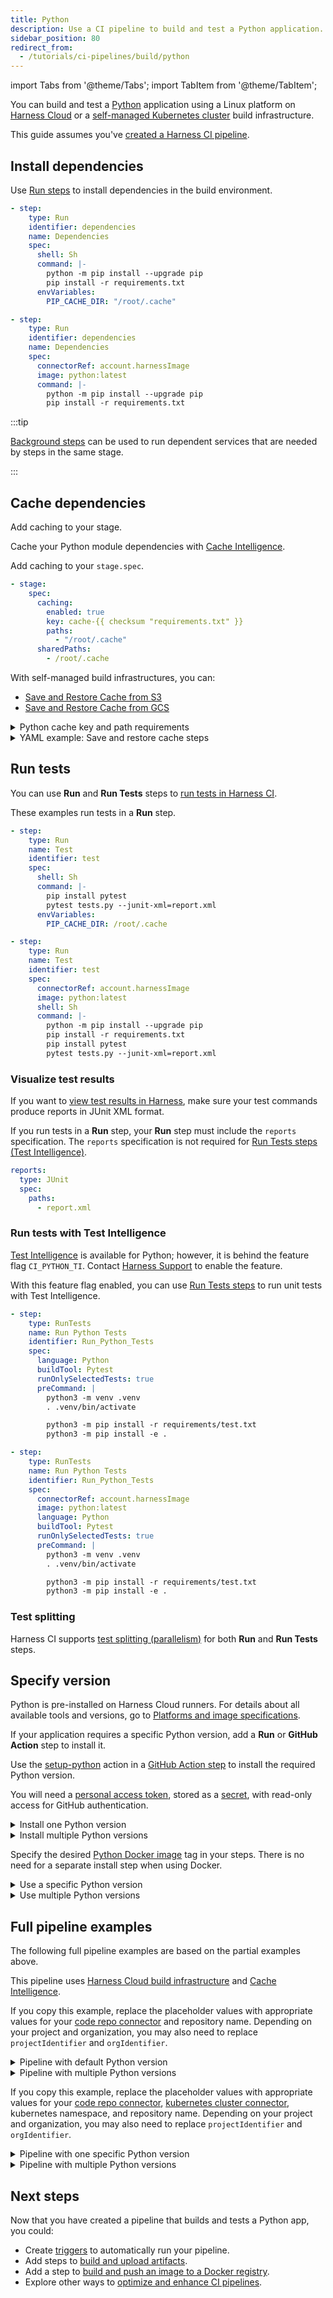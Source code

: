 ```yaml
---
title: Python
description: Use a CI pipeline to build and test a Python application.
sidebar_position: 80
redirect_from:
  - /tutorials/ci-pipelines/build/python
---
```


import Tabs from '@theme/Tabs';
import TabItem from '@theme/TabItem';

<CTABanner
  buttonText="Learn More"
  title="Continue your learning journey."
  tagline="Take a Continuous Integration Certification today!"
  link="/certifications/continuous-integration"
  closable={true}
  target="_self"
/>

You can build and test a [Python](https://www.python.org/) application using a Linux platform on [Harness Cloud](/docs/continuous-integration/use-ci/set-up-build-infrastructure/use-harness-cloud-build-infrastructure) or a [self-managed Kubernetes cluster](/docs/category/set-up-kubernetes-cluster-build-infrastructures/) build infrastructure.

This guide assumes you've [created a Harness CI pipeline](/docs/continuous-integration/use-ci/prep-ci-pipeline-components).

## Install dependencies

Use [Run steps](/docs/continuous-integration/use-ci/run-step-settings) to install dependencies in the build environment.

<Tabs>
<TabItem value="Harness Cloud">

```yaml
- step:
    type: Run
    identifier: dependencies
    name: Dependencies
    spec:
      shell: Sh
      command: |-
        python -m pip install --upgrade pip
        pip install -r requirements.txt
      envVariables:
        PIP_CACHE_DIR: "/root/.cache"
```

</TabItem>
<TabItem value="Self-managed">

```yaml
- step:
    type: Run
    identifier: dependencies
    name: Dependencies
    spec:
      connectorRef: account.harnessImage
      image: python:latest
      command: |-
        python -m pip install --upgrade pip
        pip install -r requirements.txt
```

</TabItem>
</Tabs>

:::tip

[Background steps](/docs/continuous-integration/use-ci/manage-dependencies/background-step-settings) can be used to run dependent services that are needed by steps in the same stage.

:::

## Cache dependencies

Add caching to your stage.

<Tabs>
<TabItem value="Harness Cloud">

Cache your Python module dependencies with [Cache Intelligence](/docs/continuous-integration/use-ci/caching-ci-data/cache-intelligence).

Add caching to your `stage.spec`.

```yaml
- stage:
    spec:
      caching:
        enabled: true
        key: cache-{{ checksum "requirements.txt" }}
        paths:
          - "/root/.cache"
      sharedPaths:
        - /root/.cache
```

</TabItem>
<TabItem value="Self-managed">

With self-managed build infrastructures, you can:

- [Save and Restore Cache from S3](/docs/continuous-integration/use-ci/caching-ci-data/saving-cache/)
- [Save and Restore Cache from GCS](/docs/continuous-integration/use-ci/caching-ci-data/save-cache-in-gcs)

<details>
<summary>Python cache key and path requirements</summary>

Python pipelines typically reference `requirements.txt` in **Save Cache** and **Restore Cache** steps, for example:

```yaml
spec:
  key: cache-{{ checksum "requirements.txt" }}
```

Additionally, `spec.sourcePaths` must include the python cache (typically `/root/.cache`) in the **Save Cache** step, for example:

```yaml
spec:
  sourcePaths:
    - "/root/.cache"
```

</details>

<details>
<summary>YAML example: Save and restore cache steps</summary>

Here's an example of a pipeline with **Save Cache to S3** and **Restore Cache from S3** steps.

```yaml
            steps:
              - step:
                  type: RestoreCacheS3
                  name: Restore Cache From S3
                  identifier: Restore_Cache_From_S3
                  spec:
                    connectorRef: AWS_Connector
                    region: us-east-1
                    bucket: your-s3-bucket
                    key: cache-{{ checksum "requirements.txt" }}
                    archiveFormat: Tar
              - step:
                  type: Run
                    envVariables:
                      PIP_CACHE_DIR: "/root/.cache"
                  ...
              - step:
                  type: SaveCacheS3
                  name: Save Cache to S3
                  identifier: Save_Cache_to_S3
                  spec:
                    connectorRef: AWS_Connector
                    region: us-east-1
                    bucket: your-s3-bucket
                    key: cache-{{ checksum "requirements.txt" }}
                    sourcePaths:
                      - "/root/.cache"
                    archiveFormat: Tar
```

</details>

</TabItem>
</Tabs>

## Run tests

You can use **Run** and **Run Tests** steps to [run tests in Harness CI](/docs/continuous-integration/use-ci/run-tests/run-tests-in-ci).

These examples run tests in a **Run** step.

<Tabs>
<TabItem value="Harness Cloud">

```yaml
- step:
    type: Run
    name: Test
    identifier: test
    spec:
      shell: Sh
      command: |-
        pip install pytest
        pytest tests.py --junit-xml=report.xml
      envVariables:
        PIP_CACHE_DIR: /root/.cache
```

</TabItem>
<TabItem value="Self-managed">

```yaml
- step:
    type: Run
    name: Test
    identifier: test
    spec:
      connectorRef: account.harnessImage
      image: python:latest
      shell: Sh
      command: |-
        python -m pip install --upgrade pip
        pip install -r requirements.txt
        pip install pytest
        pytest tests.py --junit-xml=report.xml
```

</TabItem>
</Tabs>

### Visualize test results

If you want to [view test results in Harness](/docs/continuous-integration/use-ci/run-tests/viewing-tests/), make sure your test commands produce reports in JUnit XML format.

If you run tests in a **Run** step, your **Run** step must include the `reports` specification. The `reports` specification is not required for [Run Tests steps (Test Intelligence)](#run-tests-with-test-intelligence).

```yaml
reports:
  type: JUnit
  spec:
    paths:
      - report.xml
```

### Run tests with Test Intelligence

[Test Intelligence](/docs/continuous-integration/use-ci/run-tests/test-intelligence/set-up-test-intelligence) is available for Python; however, it is behind the feature flag `CI_PYTHON_TI`. Contact [Harness Support](mailto:support@harness.io) to enable the feature.

With this feature flag enabled, you can use [Run Tests steps](/docs/continuous-integration/use-ci/run-tests/test-intelligence/set-up-test-intelligence) to run unit tests with Test Intelligence.

<Tabs>
  <TabItem value="Harness Cloud" default>

```yaml
- step:
    type: RunTests
    name: Run Python Tests
    identifier: Run_Python_Tests
    spec:
      language: Python
      buildTool: Pytest
      runOnlySelectedTests: true
      preCommand: |
        python3 -m venv .venv
        . .venv/bin/activate

        python3 -m pip install -r requirements/test.txt
        python3 -m pip install -e .
```

</TabItem>
  <TabItem value="Self-managed">

```yaml
- step:
    type: RunTests
    name: Run Python Tests
    identifier: Run_Python_Tests
    spec:
      connectorRef: account.harnessImage
      image: python:latest
      language: Python
      buildTool: Pytest
      runOnlySelectedTests: true
      preCommand: |
        python3 -m venv .venv
        . .venv/bin/activate

        python3 -m pip install -r requirements/test.txt
        python3 -m pip install -e .
```

</TabItem>
</Tabs>

### Test splitting

Harness CI supports [test splitting (parallelism)](/docs/continuous-integration/use-ci/run-tests/speed-up-ci-test-pipelines-using-parallelism) for both **Run** and **Run Tests** steps.

## Specify version

<Tabs>
<TabItem value="Harness Cloud">

Python is pre-installed on Harness Cloud runners. For details about all available tools and versions, go to [Platforms and image specifications](/docs/continuous-integration/use-ci/set-up-build-infrastructure/use-harness-cloud-build-infrastructure#platforms-and-image-specifications).

If your application requires a specific Python version, add a **Run** or **GitHub Action** step to install it.

Use the [setup-python](https://github.com/actions/setup-python) action in a [GitHub Action step](/docs/continuous-integration/use-ci/use-drone-plugins/ci-github-action-step/) to install the required Python version.

You will need a [personal access token](https://docs.github.com/en/authentication/keeping-your-account-and-data-secure/creating-a-personal-access-token), stored as a [secret](/docs/platform/secrets/add-use-text-secrets), with read-only access for GitHub authentication.

<details>
<summary>Install one Python version</summary>

```yaml
- step:
    type: Action
    name: Install python
    identifier: installpython
    spec:
      uses: actions/setup-python@v4
      with:
        python-version: 3.10.10
        token: <+ secrets.getValue("github_token") >
```

</details>

<details>
<summary>Install multiple Python versions</summary>

1. Add the [matrix looping strategy](/docs/platform/pipelines/looping-strategies/looping-strategies-matrix-repeat-and-parallelism) configuration to your stage.

```yaml
- stage:
    strategy:
      matrix:
        pythonVersion:
          - 3.11.2
          - 3.10.10
```

2. Reference the matrix variable in your steps.

```yaml
- step:
    type: Action
    name: Install python
    identifier: installpython
    spec:
      uses: actions/setup-python@v4
      with:
        python-version: <+ stage.matrix.pythonVersion >
        token: <+ secrets.getValue("github_token") >
```

</details>

</TabItem>

<TabItem value="Self-managed">

Specify the desired [Python Docker image](https://hub.docker.com/_/python) tag in your steps. There is no need for a separate install step when using Docker.

<details>
<summary>Use a specific Python version</summary>

```yaml
- step:
    type: Run
    name: Python Version
    identifier: pythonversion
    spec:
      connectorRef: account.harnessImage
      image: python:3.10.10
      shell: Sh
      command: |-
        python --version
```

</details>

<details>
<summary>Use multiple Python versions</summary>

1. Add the [matrix looping strategy](/docs/platform/pipelines/looping-strategies/looping-strategies-matrix-repeat-and-parallelism) configuration to your stage.

```yaml
- stage:
    strategy:
      matrix:
        pythonVersion:
          - 3.11.2
          - 3.10.10
```

2. Reference the matrix variable in the `image` field of your steps.

```yaml
- step:
    type: Run
    name: Python Version
    identifier: pythonversion
    spec:
      connectorRef: account.harnessImage
      image: python:<+ stage.matrix.pythonVersion >
      shell: Sh
      command: |-
        python --version
```

</details>

</TabItem>
</Tabs>

## Full pipeline examples

The following full pipeline examples are based on the partial examples above.

<Tabs>
<TabItem value="Harness Cloud">

This pipeline uses [Harness Cloud build infrastructure](/docs/continuous-integration/use-ci/set-up-build-infrastructure/use-harness-cloud-build-infrastructure) and [Cache Intelligence](/docs/continuous-integration/use-ci/caching-ci-data/cache-intelligence).

If you copy this example, replace the placeholder values with appropriate values for your [code repo connector](/docs/continuous-integration/use-ci/codebase-configuration/create-and-configure-a-codebase/#code-repo-connectors) and repository name. Depending on your project and organization, you may also need to replace `projectIdentifier` and `orgIdentifier`.

<details>
<summary>Pipeline with default Python version</summary>

```yaml
pipeline:
  name: Test a Python app
  identifier: Test_a_Python_app
  projectIdentifier: default
  orgIdentifier: default
  stages:
    - stage:
        name: Test
        identifier: test
        description: ""
        type: CI
        spec:
          cloneCodebase: true
          caching:
            enabled: true
            key: cache-{{ checksum "requirements.txt" }}
            paths:
              - "/root/.cache"
          execution:
            steps:
              - step:
                  type: Run
                  identifier: dependencies
                  name: Dependencies
                  spec:
                    shell: Sh
                    command: |-
                      python -m pip install --upgrade pip
                      pip install -r requirements.txt
                    envVariables:
                      PIP_CACHE_DIR: "/root/.cache"
              - step:
                  type: Run
                  name: Test
                  identifier: test
                  spec:
                    shell: Sh
                    command: |-
                      pip install pytest
                      pytest tests.py --junit-xml=report.xml
                    envVariables:
                      PIP_CACHE_DIR: /root/.cache
                    reports:
                      type: JUnit
                      spec:
                        paths:
                          - report.xml
          platform:
            os: Linux
            arch: Amd64
          runtime:
            type: Cloud
            spec: {}
          sharedPaths:
            - /root/.cache
  properties:
    ci:
      codebase:
        connectorRef: YOUR_CODE_REPO_CONNECTOR_ID
        repoName: YOUR_REPO_NAME
        build: <+input>
```

</details>

<details>
<summary>Pipeline with multiple Python versions</summary>

```yaml
pipeline:
  name: Test a Python app
  identifier: Test_a_Python_app
  projectIdentifier: default
  orgIdentifier: default
  stages:
    - stage:
        name: Test
        identifier: test
        description: ""
        type: CI
        strategy:
          matrix:
            pythonVersion:
              - 3.11.2
              - 3.10.10
        spec:
          cloneCodebase: true
          caching:
            enabled: true
            key: cache-{{ checksum "requirements.txt" }}
            paths:
              - "/root/.cache"
          execution:
            steps:
              - step:
                  type: Action
                  name: Install python
                  identifier: installpython
                  spec:
                    uses: actions/setup-python@v4
                    with:
                      python-version: <+ stage.matrix.pythonVersion >
                      token: <+ secrets.getValue("github_token") >
              - step:
                  type: Run
                  identifier: dependencies
                  name: Dependencies
                  spec:
                    shell: Sh
                    command: |-
                      python -m pip install --upgrade pip
                      pip install -r requirements.txt
                    envVariables:
                      PIP_CACHE_DIR: "/root/.cache"
              - step:
                  type: Run
                  name: Test
                  identifier: test
                  spec:
                    shell: Sh
                    command: |-
                      pip install pytest
                      pytest tests.py --junit-xml=report.xml
                    envVariables:
                      PIP_CACHE_DIR: /root/.cache
                    reports:
                      type: JUnit
                      spec:
                        paths:
                          - report.xml
          platform:
            os: Linux
            arch: Amd64
          runtime:
            type: Cloud
            spec: {}
          sharedPaths:
            - /root/.cache
  properties:
    ci:
      codebase:
        connectorRef: YOUR_CODE_REPO_CONNECTOR_ID
        repoName: YOUR_REPO_NAME
        build: <+input>
```

</details>

</TabItem>
<TabItem value="Self-managed">

If you copy this example, replace the placeholder values with appropriate values for your [code repo connector](/docs/continuous-integration/use-ci/codebase-configuration/create-and-configure-a-codebase/#code-repo-connectors), [kubernetes cluster connector](/docs/platform/connectors/cloud-providers/add-a-kubernetes-cluster-connector), kubernetes namespace, and repository name. Depending on your project and organization, you may also need to replace `projectIdentifier` and `orgIdentifier`.

<details>
<summary>Pipeline with one specific Python version</summary>

Here is a single-stage pipeline, with steps that use Python 3.10.10.

```yaml
pipeline:
  identifier: Test a Python app
  name: Test_a_Python_app
  orgIdentifier: default
  projectIdentifier: default
  stages:
    - stage:
        identifier: default
        name: default
        spec:
          cloneCodebase: true
          execution:
            steps:
              - step:
                  type: Run
                  name: Test
                  identifier: test
                  spec:
                    connectorRef: account.harnessImage
                    image: python:3.10.10
                    shell: Sh
                    command: |-
                      pip install pytest
                      pytest tests.py --junit-xml=report.xml
                    reports:
                      type: JUnit
                      spec:
                        paths:
                          - "report.xml"
          infrastructure:
            type: KubernetesDirect
            spec:
              connectorRef: YOUR_KUBERNETES_CLUSTER_CONNECTOR_ID
              namespace: YOUR_KUBERNETES_NAMESPACE
              automountServiceAccountToken: true
              nodeSelector: {}
              os: Linux
        type: CI
  properties:
    ci:
      codebase:
        connectorRef: YOUR_CODE_REPO_CONNECTOR_ID
        repoName: YOUR_REPO_NAME
        build: <+input>
```

</details>

<details>
<summary>Pipeline with multiple Python versions</summary>

Here is a single-stage pipeline, with a matrix looping strategy for Python versions 3.11.2 and 3.10.10.

```yaml
pipeline:
  identifier: Test a Python app
  name: Test_a_Python_app
  orgIdentifier: default
  projectIdentifier: default
  stages:
    - stage:
        strategy:
          matrix:
            pythonVersion:
              - 3.11.2
              - 3.10.10
        identifier: default
        name: default
        spec:
          cloneCodebase: true
          execution:
            steps:
              - step:
                  type: Run
                  name: Test
                  identifier: test
                  spec:
                    connectorRef: account.harnessImage
                    image: python:<+ stage.matrix.pythonVersion >
                    shell: Sh
                    command: |-
                      python -m pip install --upgrade pip
                      pip install -r requirements.txt
                      pip install pytest
                      pytest tests.py --junit-xml=report.xml
                    reports:
                      type: JUnit
                      spec:
                        paths:
                          - "report.xml"
          infrastructure:
            type: KubernetesDirect
            spec:
              connectorRef: YOUR_KUBERNETES_CLUSTER_CONNECTOR_ID
              namespace: YOUR_KUBERNETES_NAMESPACE
              automountServiceAccountToken: true
              nodeSelector: {}
              os: Linux
        type: CI
  properties:
    ci:
      codebase:
        connectorRef: YOUR_CODE_REPO_CONNECTOR_ID
        repoName: YOUR_REPO_NAME
        build: <+input>
```

</details>

</TabItem>
</Tabs>

## Next steps

Now that you have created a pipeline that builds and tests a Python app, you could:

- Create [triggers](/docs/category/triggers) to automatically run your pipeline.
- Add steps to [build and upload artifacts](/docs/category/build-push-upload-download).
- Add a step to [build and push an image to a Docker registry](/docs/continuous-integration/use-ci/build-and-upload-artifacts/build-and-push/build-and-push-to-docker-registry).
- Explore other ways to [optimize and enhance CI pipelines](/docs/continuous-integration/use-ci/optimize-and-more/optimizing-ci-build-times).
